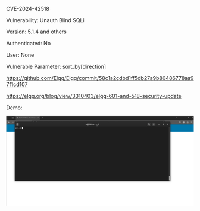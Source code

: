 CVE-2024-42518


Vulnerability: Unauth Blind SQLi


Version: 5.1.4 and others

Authenticated: No

User: None

Vulnerable Parameter: sort_by[direction]


https://github.com/Elgg/Elgg/commit/58c1a2cdbd1ff5db27a9b80486778aa97f1cd107


https://elgg.org/blog/view/3310403/elgg-601-and-518-security-update


Demo:

![](https://github.com/4rdr/proofs/blob/main/gifs/Elgg_Unauth_SQLi_5.1.4.gif?raw=true)
